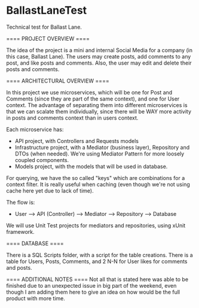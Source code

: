 # BallastLaneTest
Technical test for Ballast Lane.

==== PROJECT OVERVIEW ====

The idea of the project is a mini and internal Social Media for a company (in this case, Ballast Lane).
The users may create posts, add comments to any post, and like posts and comments.
Also, the user may edit and delete their posts and comments.

==== ARCHITECTURAL OVERVIEW ====

In this project we use microservices, which will be one for Post and Comments (since they are part of the same context), and one for User context.
The advantage of separating them into different microservices is that we can scalate them individually, since there will be WAY more activity in posts and comments context than in users context.

Each microservice has:
- API project, with Controllers and Requests models
- Infrastructure project, with a Mediator (business layer), Repository and DTOs (when needed). We're using Mediator Pattern for more loosely coupled components.
- Models project, with the models that will be used in database.

For querying, we have the so called "keys" which are combinations for a context filter. It is really useful when caching (even though we're not using cache here yet due to lack of time).

The flow is:
- User --> API (Controller) --> Mediator --> Repository --> Database

We will use Unit Test projects for mediators and repositories, using xUnit framework.

==== DATABASE ====

There is a SQL Scripts folder, with a script for the table creations.
There is a table for Users, Posts, Comments, and 2 N-N for User likes for comments and posts.

==== ADDITIONAL NOTES ====
Not all that is stated here was able to be finished due to an unexpected issue in big part of the weekend, even though I am adding them here to give an idea on how would be the full product with more time.
